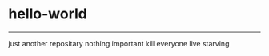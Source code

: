 # hello-world
---------------
just another repositary
nothing important
kill everyone
live starving
